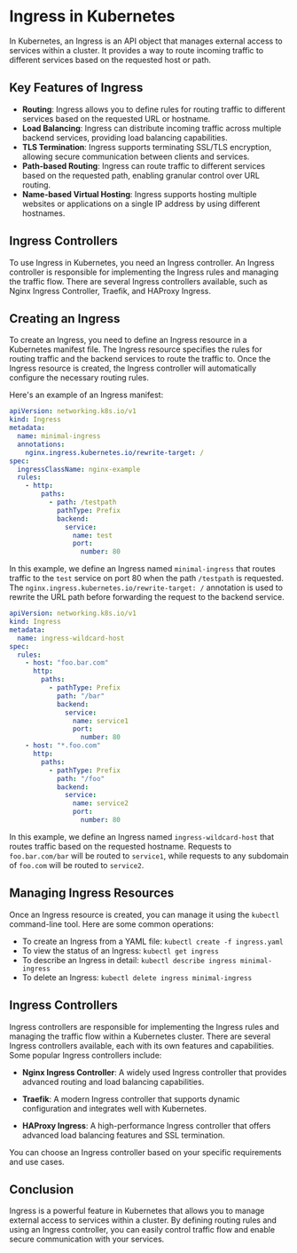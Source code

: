 # Ingress in Kubernetes

In Kubernetes, an Ingress is an API object that manages external access to services within a cluster. It provides a way to route incoming traffic to different services based on the requested host or path.

## Key Features of Ingress

- **Routing**: Ingress allows you to define rules for routing traffic to different services based on the requested URL or hostname.
- **Load Balancing**: Ingress can distribute incoming traffic across multiple backend services, providing load balancing capabilities.
- **TLS Termination**: Ingress supports terminating SSL/TLS encryption, allowing secure communication between clients and services.
- **Path-based Routing**: Ingress can route traffic to different services based on the requested path, enabling granular control over URL routing.
- **Name-based Virtual Hosting**: Ingress supports hosting multiple websites or applications on a single IP address by using different hostnames.

## Ingress Controllers

To use Ingress in Kubernetes, you need an Ingress controller. An Ingress controller is responsible for implementing the Ingress rules and managing the traffic flow. There are several Ingress controllers available, such as Nginx Ingress Controller, Traefik, and HAProxy Ingress.

## Creating an Ingress

To create an Ingress, you need to define an Ingress resource in a Kubernetes manifest file. The Ingress resource specifies the rules for routing traffic and the backend services to route the traffic to. Once the Ingress resource is created, the Ingress controller will automatically configure the necessary routing rules.

Here's an example of an Ingress manifest:

```yaml
apiVersion: networking.k8s.io/v1
kind: Ingress
metadata:
  name: minimal-ingress
  annotations:
    nginx.ingress.kubernetes.io/rewrite-target: /
spec:
  ingressClassName: nginx-example
  rules:
    - http:
        paths:
          - path: /testpath
            pathType: Prefix
            backend:
              service:
                name: test
                port:
                  number: 80
```

In this example, we define an Ingress named `minimal-ingress` that routes traffic to the `test` service on port 80 when the path `/testpath` is requested. The `nginx.ingress.kubernetes.io/rewrite-target: /` annotation is used to rewrite the URL path before forwarding the request to the backend service.

```yaml
apiVersion: networking.k8s.io/v1
kind: Ingress
metadata:
  name: ingress-wildcard-host
spec:
  rules:
    - host: "foo.bar.com"
      http:
        paths:
          - pathType: Prefix
            path: "/bar"
            backend:
              service:
                name: service1
                port:
                  number: 80
    - host: "*.foo.com"
      http:
        paths:
          - pathType: Prefix
            path: "/foo"
            backend:
              service:
                name: service2
                port:
                  number: 80
```

In this example, we define an Ingress named `ingress-wildcard-host` that routes traffic based on the requested hostname. Requests to `foo.bar.com/bar` will be routed to `service1`, while requests to any subdomain of `foo.com` will be routed to `service2`.

## Managing Ingress Resources

Once an Ingress resource is created, you can manage it using the `kubectl` command-line tool. Here are some common operations:

- To create an Ingress from a YAML file: `kubectl create -f ingress.yaml`
- To view the status of an Ingress: `kubectl get ingress`
- To describe an Ingress in detail: `kubectl describe ingress minimal-ingress`
- To delete an Ingress: `kubectl delete ingress minimal-ingress`

## Ingress Controllers

Ingress controllers are responsible for implementing the Ingress rules and managing the traffic flow within a Kubernetes cluster. There are several Ingress controllers available, each with its own features and capabilities. Some popular Ingress controllers include:

- **Nginx Ingress Controller**: A widely used Ingress controller that provides advanced routing and load balancing capabilities.

- **Traefik**: A modern Ingress controller that supports dynamic configuration and integrates well with Kubernetes.

- **HAProxy Ingress**: A high-performance Ingress controller that offers advanced load balancing features and SSL termination.

You can choose an Ingress controller based on your specific requirements and use cases.

## Conclusion

Ingress is a powerful feature in Kubernetes that allows you to manage external access to services within a cluster. By defining routing rules and using an Ingress controller, you can easily control traffic flow and enable secure communication with your services.
